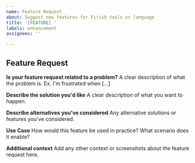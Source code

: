 ```yaml
---
name: Feature Request
about: Suggest new features for Firish tools or language
title: '[FEATURE] '
labels: enhancement
assignees: ''

---
```


## Feature Request

**Is your feature request related to a problem?**
A clear description of what the problem is. Ex. I'm frustrated when [...]

**Describe the solution you'd like**
A clear description of what you want to happen.

**Describe alternatives you've considered**
Any alternative solutions or features you've considered.

**Use Case**
How would this feature be used in practice? What scenario does it enable?

**Additional context**
Add any other context or screenshots about the feature request here.